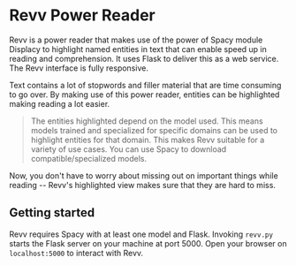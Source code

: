# Revv Power Reader

Revv is a power reader that makes use of the power of Spacy module Displacy to highlight named
entities in text that can enable speed up in reading and comprehension.  It uses Flask to
deliver this as a web service.  The Revv interface is fully responsive.

Text contains a lot of stopwords and filler material that are time consuming
to go over.  By making use of this power reader, entities can be highlighted making reading
a lot easier.  

> The entities highlighted depend on the model used.  This means models trained and specialized
for specific domains can be used to highlight entities for that domain.  This makes Revv suitable
for a variety of use cases.  You can use Spacy to download compatible/specialized models.

Now, you don't have to worry about missing out on important things while reading -- Revv's
highlighted view makes sure that they are hard to miss.

## Getting started

Revv requires Spacy with at least one model and Flask.  Invoking `revv.py` starts the Flask
server on your machine at port 5000.  Open your browser on `localhost:5000` to interact with
Revv.